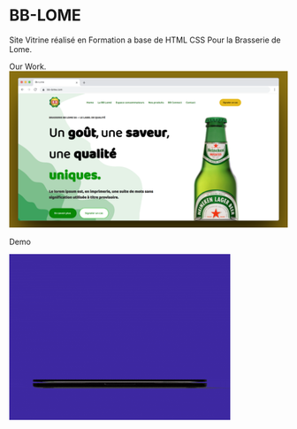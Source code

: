 # BB-LOME

Site Vitrine réalisé en Formation a base de HTML CSS Pour la Brasserie de Lome.

Our Work.
![Aperçu](./preview/preview1.png)

Demo

![Demo](./preview/demo.gif)

